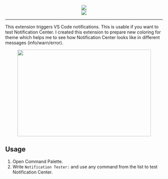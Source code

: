 <p align="center">
  <!-- Icon -->
  <a href="https://marketplace.visualstudio.com/items?itemName=svipben.notification-tester">
    <img src="https://raw.githubusercontent.com/svipben/vscode-notification-tester/master/images/icon.png">
  </a>
  <br>
  <!-- Visual Studio Marketplace -->
  <a href="https://marketplace.visualstudio.com/items?itemName=svipben.notification-tester">
    <img src="https://vsmarketplacebadge.apphb.com/version/svipben.notification-tester.svg">
  </a>
</p>

<hr>

This extension triggers VS Code notifications. This is usable if you want to test Notification Center. I created this extension to prepare new coloring for theme which helps me to see how Notification Center looks like in different messages (info/warn/error).

<p align="center">
  <img src="https://raw.githubusercontent.com/svipben/vscode-notification-tester/master/images/notification-center.png" width="427" height="277">
</p>

## Usage

1.  Open Command Palette.
2.  Write `Notification Tester:` and use any command from the list to test Notification Center.
